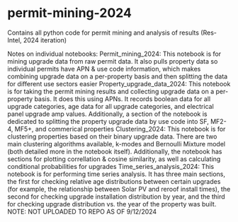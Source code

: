 # permit-mining-2024
Contains all python code for permit mining and analysis of results (Res-Intel, 2024 iteration)

Notes on individual notebooks:
Permit_mining_2024:
  This notebook is for mining upgrade data from raw permit data. It also pulls property data so individual permits have APN & use code information,
  which makes combining upgrade data on a per-property basis and then splitting the data for different use sectors easier
Property_upgrade_data_2024:
  This notebook is for taking the permit mining results and collecting upgrade data on a per-property basis. It does this using APNs. It records
  boolean data for all upgrade categories, age data for all upgrade categories, and electrical panel upgrade amp values. Additionally, a section
  of the notebook is dedicated to splitting the property upgrade data by use code into SF, MF2-4, MF5+, and commerical properties
Clustering_2024:
  This notebook is for clustering properties based on their binary upgrade data. There are two main clustering algorithms available, k-modes and
  Bernoulli Mixture model (both detailed more in the notebook itself). Additionally, the notebook has sections for plotting correllation & cosine
  similarity, as well as calculating conditional probabilities for upgrades
Time_series_analysis_2024:
  This notebook is for performing time series analysis. It has three main sections, the first for checking relative age distributions between
  certain upgrades (for example, the relationship between Solar PV and reroof install times), the second for checking upgrade installation
  distribution by year, and the third for checking upgrade distribution vs. the year of the property was built. 
  NOTE: NOT UPLOADED TO REPO AS OF 9/12/2024
